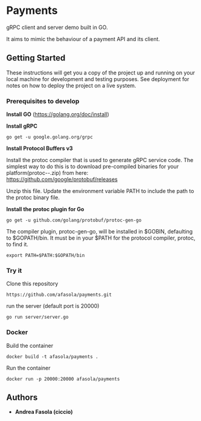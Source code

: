 # Payments

gRPC client and server demo built in GO.

It aims to mimic the behaviour of a payment API and its client.

## Getting Started

These instructions will get you a copy of the project up and running on your local machine for development and testing purposes. See deployment for notes on how to deploy the project on a live system.

### Prerequisites to develop

**Install GO** (https://golang.org/doc/install)

**Install gRPC**

```
go get -u google.golang.org/grpc
```

**Install Protocol Buffers v3**

Install the protoc compiler that is used to generate gRPC service code. The simplest way to do this is to download pre-compiled binaries for your platform(protoc-<version>-<platform>.zip) from here: https://github.com/google/protobuf/releases

Unzip this file.
Update the environment variable PATH to include the path to the protoc binary file.

**Install the protoc plugin for Go**

```
go get -u github.com/golang/protobuf/protoc-gen-go
```

The compiler plugin, protoc-gen-go, will be installed in $GOBIN, defaulting to $GOPATH/bin. It must be in your $PATH for the protocol compiler, protoc, to find it.

```
export PATH=$PATH:$GOPATH/bin
```

### Try it

Clone this repository

```
https://github.com/afasola/payments.git
```

run the server (default port is 20000)

```
go run server/server.go
```

### Docker

Build the container

```
docker build -t afasola/payments .
```

Run the container 

```
docker run -p 20000:20000 afasola/payments
```

## Authors

* **Andrea Fasola (ciccio)** 

